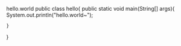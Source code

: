 hello.world
public class hello{
    public static void main(String[] args){
        System.out.println("hello.world~");  
    
    }
}
